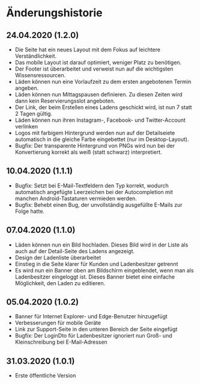 # Änderungshistorie

## 24.04.2020 (1.2.0)
* Die Seite hat ein neues Layout mit dem Fokus auf leichtere Verständlichkeit.
* Das mobile Layout ist darauf optimiert, weniger Platz zu benötigen.
* Der Footer ist überarbeitet und verweist nun auf die wichtigsten Wissensressourcen.
* Läden können nun eine Vorlaufzeit zu dem ersten angebotenen Termin angeben.
* Läden können nun Mittagspausen definieren. Zu diesen Zeiten wird dann kein Reservierungsslot angeboten.
* Der Link, der beim Erstellen eines Ladens geschickt wird, ist nun 7 statt 2 Tagen gültig.
* Läden können nun ihren Instagram-, Facebook- und Twitter-Account verlinken
* Logos mit farbigem Hintergrund werden nun auf der Detailseiete automatisch in die gleiche Farbe eingebettet (nur im Desktop-Layout).
* Bugfix: Der transparente Hintergrund von PNGs wird nun bei der Konvertierung korrekt als weiß (statt schwarz) interpretiert.

## 10.04.2020 (1.1.1)

* Bugfix: Setzt bei E-Mail-Textfeldern den Typ korrekt, wodurch automatisch angefügte Leerzeichen bei der Autocompletion mit manchen Android-Tastaturen vermieden werden.
* Bugfix: Behebt einen Bug, der unvollständig ausgefüllte E-Mails zur Folge hatte.

## 07.04.2020 (1.1.0)

* Läden können nun ein Bild hochladen. Dieses Bild wird in der Liste als auch auf der Detail-Seite des Ladens angezeigt.
* Design der Ladenliste überarbeitet
* Einstieg in die Seite klarer für Kunden und Ladenbesitzer getrennt
* Es wird nun ein Banner oben am Bildschirm eingeblendet, wenn man als Ladenbesitzer eingeloggt ist. Dieses Banner bietet
  eine einfache Möglichkeit, den Laden zu editieren.

## 05.04.2020 (1.0.2)

* Banner für Internet Explorer- und Edge-Benutzer hinzugefügt
* Verbesserungen für mobile Geräte
* Link zur Support-Seite in den unteren Bereich der Seite eingefügt
* Bugfix: Der LoginDto für Ladenbesitzer ignoriert nun Groß- und Kleinschreibung bei E-Mail-Adressen

## 31.03.2020 (1.0.1)

* Erste öffentliche Version
